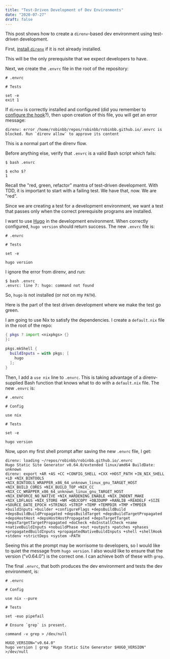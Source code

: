 ```yaml
---
title: "Test-Driven Development of Dev Environments"
date: "2020-07-27"
draft: false
---
```


This post shows how to create a `direnv`-based dev environment using
test-driven development.

<!--more-->

First, [install `direnv`](https://direnv.net/#basic-installation) if it is not
already installed.

This will be the only prerequisite that we expect developers to have.

Next, we create the `.envrc` file in the root of the repository:

```shell
# .envrc

# Tests

set -e
exit 1
```

If `direnv` is correctly installed and configured (did you remember to
[configure the hook](https://direnv.net/docs/hook.html)?), then upon creation
of this file, you will get an error message:

```
direnv: error /home/robinbb/repos/robinbb/robinbb.github.io/.envrc is blocked. Run `direnv allow` to approve its content
```

This is a normal part of the direnv flow.

Before anything else, verify that `.envrc` is a valid Bash script which fails:

```shell
$ bash .envrc

$ echo $?
1
```

Recall the "red, green, refactor" mantra of test-driven development. With TDD,
it is important to start with a failing test. We have that, now. We are "red".

Since we are creating a test for a development environment, we want a test that
passes only when the correct prerequisite programs are installed.

I want to use [Hugo](https://gohugo.io) in the development environment. When
correctly configured, `hugo version` should return success. The new `.envrc` file is:

```shell
# .envrc

# Tests

set -e

hugo version
```

I ignore the error from direnv, and run:

```shell
$ bash .envrc
.envrc: line 7: hugo: command not found
```

So, `hugo` is not installed (or not on my `PATH`).

Here is the part of the test driven development where we make the test go green.

I am going to use Nix to satisfy the dependencies. I create a `default.nix` file in the root of the repo:

```nix
{ pkgs ? import <nixpkgs> {}
}:

pkgs.mkShell {
  buildInputs = with pkgs; [
    hugo
  ];
}
```

Then, I add a `use nix` line to `.envrc`. This is taking advantage of a
direnv-supplied Bash function that knows what to do with a `default.nix` file. The new `.envrc` is:

```shell
# .envrc

# Config

use nix

# Tests

set -e

hugo version
```

Now, upon my first shell prompt after saving the new `.envrc` file, I get:

```shell
direnv: loading ~/repos/robinbb/robinbb.github.io/.envrc
Hugo Static Site Generator v0.64.0/extended linux/amd64 BuildDate: unknown
direnv: export +AR +AS +CC +CONFIG_SHELL +CXX +HOST_PATH +IN_NIX_SHELL +LD +NIX_BINTOOLS +NIX_BINTOOLS_WRAPPER_x86_64_unknown_linux_gnu_TARGET_HOST +NIX_BUILD_CORES +NIX_BUILD_TOP +NIX_CC +NIX_CC_WRAPPER_x86_64_unknown_linux_gnu_TARGET_HOST +NIX_ENFORCE_NO_NATIVE +NIX_HARDENING_ENABLE +NIX_INDENT_MAKE +NIX_LDFLAGS +NIX_STORE +NM +OBJCOPY +OBJDUMP +RANLIB +READELF +SIZE +SOURCE_DATE_EPOCH +STRINGS +STRIP +TEMP +TEMPDIR +TMP +TMPDIR +buildInputs +builder +configureFlags +depsBuildBuild +depsBuildBuildPropagated +depsBuildTarget +depsBuildTargetPropagated +depsHostHost +depsHostHostPropagated +depsTargetTarget +depsTargetTargetPropagated +doCheck +doInstallCheck +name +nativeBuildInputs +nobuildPhase +out +outputs +patches +phases +propagatedBuildInputs +propagatedNativeBuildInputs +shell +shellHook +stdenv +strictDeps +system ~PATH
```

Seeing this at the prompt may be worrisome to developers, so I would like to
quiet the message from `hugo version`. I also would like to ensure that the
version ("v0.64.0") is the correct one. I can achieve both of these with
`grep`. 

The final `.envrc`, that both produces the dev environment and tests the dev environment, is:

```shell
# .envrc

# Config

use nix --pure

# Tests

set -euo pipefail

# Ensure `grep` is present.

command -v grep > /dev/null

HUGO_VERSION="v0.64.0"
hugo version | grep "Hugo Static Site Generator $HUGO_VERSION" >/dev/null
```
